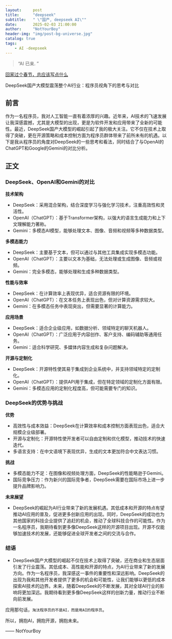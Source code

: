 ```yaml
---
layout:     post
title:      "deepseek"
subtitle:   " \"国产, deepseek AI\""
date:       2025-02-03 21:00:00
author:     "NotYourBoy"
header-img: "img/post-bg-universe.jpg"
catalog: true
tags:
    - AI -deepseek
---
```


>“AI 已来. ”

[回家过个春节，总应该写点什么 ](#build)

DeepSeek国产大模型震荡整个AI行业：程序员视角下的思考与对比

## 前言

作为一名程序员，我对人工智能一直有着浓厚的兴趣。近年来，AI技术的飞速发展让我深感震撼，尤其是大模型的出现，更是为软件开发和应用带来了全新的可能性。最近，DeepSeek国产大模型的崛起引起了我的极大关注。它不仅在技术上取得了突破，更在开源策略和成本控制方面为程序员群体带来了前所未有的机遇。以下是我从程序员的角度对DeepSeek的一些思考和看法，同时结合了与OpenAI的ChatGPT和Google的Gemini的对比分析。


<p id = "build"></p>

## 正文

### DeepSeek、OpenAI和Gemini的对比

**技术架构**

* DeepSeek：采用混合架构，结合深度学习与强化学习技术，注重高效性和灵活性。
* OpenAI（ChatGPT）：基于Transformer架构，以强大的语言生成能力和上下文理解能力著称。
* Gemini：多模态AI模型，能够处理文本、图像、音频和视频等多种数据类型。

**多模态能力**

* DeepSeek：主要基于文本，但可以通过与其他工具集成实现多模态功能。
* OpenAI（ChatGPT）：主要以文本为基础，无法处理或生成图像、音频或视频。
* Gemini：完全多模态，能够处理和生成多种数据类型。

**性能与效率**

* DeepSeek：在计算效率上表现优异，适合资源有限的环境。
* OpenAI（ChatGPT）：在文本任务上表现出色，但对计算资源需求较大。
* Gemini：在多模态任务中表现突出，但需要显著的计算能力。

**应用场景**

* DeepSeek：适合企业级应用，如数据分析、领域特定的聊天机器人。
* OpenAI（ChatGPT）：广泛应用于内容创作、客户支持、编码辅助等通用任务。
* Gemini：适合科学研究、多媒体内容生成和复杂问题解决。

**开源与定制化**

* DeepSeek：开源特性使其易于集成到企业系统中，并支持领域特定的定制化。
* OpenAI（ChatGPT）：提供API用于集成，但在特定领域的定制化方面有限。
* Gemini：多模态应用的定制化程度高，但可能需要专门的知识。

### DeepSeek的优势与挑战

**优势**

* 高效性与成本效益：DeepSeek在计算效率和成本控制方面表现出色，适合大规模企业级部署。
* 开源与定制化：开源特性使开发者可以自由定制和优化模型，推动技术的快速迭代。
* 多语言支持：在中文语境下表现优异，生成的文本更加符合中文表达习惯。

**挑战**

* 多模态能力不足：在图像和视频处理方面，DeepSeek的性能略逊于Gemini。
* 国际竞争压力：作为新兴的国际竞争者，DeepSeek需要在国际市场上进一步提升品牌影响力。

**未来展望**

* DeepSeek的崛起为AI行业带来了新的发展机遇。其低成本和开源的特点有望推动AI应用的普及，促进更多创新应用的出现。同时，DeepSeek的成功也为其他国家的科技企业提供了追赶的机会，推动了全球科技合作的可能性。作为一名程序员，我期待看到更多像DeepSeek这样的开源项目出现。开源不仅能够加速技术的发展，还能够促进全球开发者之间的交流与合作。

### 结语

* DeepSeek国产大模型的崛起不仅在技术上取得了突破，还在商业和生态层面引发了行业震荡。其低成本、高性能和开源的特点，为AI行业带来了新的发展方向。作为一名程序员，我深感这一事件的重要性和深远影响。DeepSeek的出现为我和其他开发者提供了更多的机会和可能性，让我们能够以更低的成本探索AI技术的边界。未来，随着DeepSeek的不断发展，其对全球AI行业的影响将更加深远。我期待看到更多像DeepSeek这样的创新力量，推动行业不断向前发展。

应用那句话，`淘汰程序员的不是AI，而是用AI的程序员`。

所以，拥抱AI，拥抱开源，拥抱未来。

—— NotYourBoy